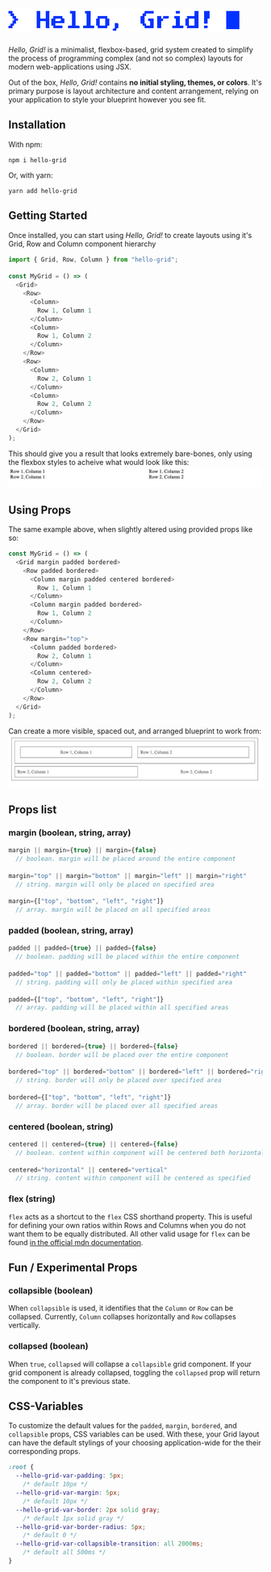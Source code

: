 # ![Hello, Grid!](static/logo.gif)

*Hello, Grid!* is a minimalist, flexbox-based, grid system created to simplify the process of programming complex (and not so complex) layouts for modern web-applications using JSX.

Out of the box, *Hello, Grid!* contains **no initial styling, themes, or colors**. It's primary purpose is layout architecture and content arrangement, relying on your application to style your blueprint however you see fit.

## Installation
With npm:
```shell
npm i hello-grid
```

Or, with yarn:
```shell
yarn add hello-grid
```

## Getting Started
Once installed, you can start using *Hello, Grid!* to create layouts using it's Grid, Row and Column component hierarchy

```javascript
import { Grid, Row, Column } from "hello-grid";

const MyGrid = () => (
  <Grid>
    <Row>
      <Column>
        Row 1, Column 1
      </Column>
      <Column>
        Row 1, Column 2
      </Column>
    </Row>
    <Row>
      <Column>
        Row 2, Column 1
      </Column>
      <Column>
        Row 2, Column 2
      </Column>
    </Row>
  </Grid>
);
```

This should give you a result that looks extremely bare-bones, only using the flexbox styles to acheive what would look like this:
![basic screenshot](static/basic-screenshot.gif)

## Using Props
The same example above, when slightly altered using provided props like so:

```javascript
const MyGrid = () => (
  <Grid margin padded bordered>
    <Row padded bordered>
      <Column margin padded centered bordered>
        Row 1, Column 1
      </Column>
      <Column margin padded bordered>
        Row 1, Column 2
      </Column>
    </Row>
    <Row margin="top">
      <Column padded bordered>
        Row 2, Column 1
      </Column>
      <Column centered>
        Row 2, Column 2
      </Column>
    </Row>
  </Grid>
);
```
Can create a more visible, spaced out, and arranged blueprint to work from:
![basic props screenshot](static/basic-props-screenshot.gif)

## Props list
### margin (boolean, string, array)
```javascript
margin || margin={true} || margin={false}
  // boolean. margin will be placed around the entire component

margin="top" || margin="bottom" || margin="left" || margin="right"
  // string. margin will only be placed on specified area

margin={["top", "bottom", "left", "right"]}
  // array. margin will be placed on all specified areas
```
### padded (boolean, string, array)
```javascript
padded || padded={true} || padded={false}
  // boolean. padding will be placed within the entire component

padded="top" || padded="bottom" || padded="left" || padded="right"
  // string. padding will only be placed within specified area

padded={["top", "bottom", "left", "right"]}
  // array. padding will be placed within all specified areas
```
### bordered (boolean, string, array)
```javascript
bordered || bordered={true} || bordered={false}
  // boolean. border will be placed over the entire component

bordered="top" || bordered="bottom" || bordered="left" || bordered="right"
  // string. border will only be placed over specified area

bordered={["top", "bottom", "left", "right"]}
  // array. border will be placed over all specified areas
```
### centered (boolean, string)
```javascript
centered || centered={true} || centered={false}
  // boolean. content within component will be centered both horizontal and vertical

centered="horizontal" || centered="vertical" 
  // string. content within component will be centered as specified
```
### flex (string)
`flex` acts as a shortcut to the `flex` CSS shorthand property. This is useful for defining your own ratios within Rows and Columns when you do not want them to be equally distributed. All other valid usage for `flex` can be found [in the official mdn documentation](https://developer.mozilla.org/en-US/docs/Web/CSS/flex).

## Fun / Experimental Props

### collapsible (boolean)
When `collapsible` is used, it identifies that the `Column` or `Row` can be collapsed. Currently, `Column` collapses horizontally and `Row` collapses vertically.

### collapsed (boolean)
When `true`, `collapsed` will collapse a `collapsible` grid component. If your grid component is already collapsed, toggling the `collapsed` prop will return the component to it's previous state.

## CSS-Variables

To customize the default values for the `padded`, `margin`, `bordered`, and `collapsible` props, CSS variables can be used. With these, your Grid layout can have the default stylings of your choosing application-wide for the their corresponding props.

```CSS
:root {
  --hello-grid-var-padding: 5px;
    /* default 10px */
  --hello-grid-var-margin: 5px; 
    /* default 10px */            
  --hello-grid-var-border: 2px solid gray;
    /* default 1px solid gray */  
  --hello-grid-var-border-radius: 5px;
    /* default 0 */
  --hello-grid-var-collapsible-transition: all 2000ms;
    /* default all 500ms */
}
```
